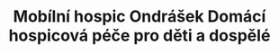 ---
id: a624668d-7b9e-4920-8099-080cc6361b4a
title: "Mobílní hospic Ondrášek Domácí hospicová péče pro děti a dospělé"
price: 5000
year: 2015
description: "Mobilní hospic Ondrášek je již dlouhodobým partnerem Nadačního fondu Kousek po kousku, který si váží jeho tolik důležité činnosti – péče o nevyléčitelně nemocné přímo v prostředí svých domovů ve společnosti rodiny a blízkých. Nadační fond Kousek po kousku věnoval Ondráškovi v roce 2015 již třetinu výtěžku z dobročinného bazaru Klášterní kouskování. Tímto navazujícím příspěvkem chce vyjádřit svou přetrvávající podporu této v našem kraji jedinečné organizaci."
kouskovani: false
locationName: undefined
position:
  lng: 18.2349357338131
  lat: 49.79280412731234
---